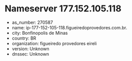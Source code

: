 # Nameserver 177.152.105.118

* as_number: 270587
* name: ip-177-152-105-118.figueiredoprovedores.com.br.
* city: Bonfinopolis de Minas
* country: BR
* organization: figueiredo provedores eireli
* version: Unknown
* dnssec: Unknown
